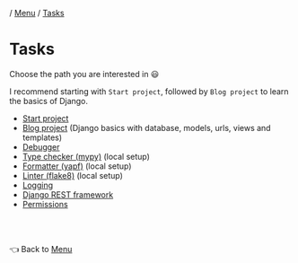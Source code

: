 / [Menu](/documentation/README.md) / [Tasks](/documentation/tasks/README.md)

# Tasks

Choose the path you are interested in 😃

I recommend starting with `Start project`, followed by `Blog project` to learn the basics of Django.

- [Start project](startproject.md)
- [Blog project](blog.md) (Django basics with database, models, urls, views and templates)
- [Debugger](debugger.md)
- [Type checker (mypy)](typing.md) (local setup)
- [Formatter (yapf)](formatter.md) (local setup)
- [Linter (flake8)](linter.md) (local setup)
- [Logging](logging.md)
- [Django REST framework](rest.md)
- [Permissions](permissions.md)

<br>
<br>

👈 Back to [Menu](/documentation/README.md)
